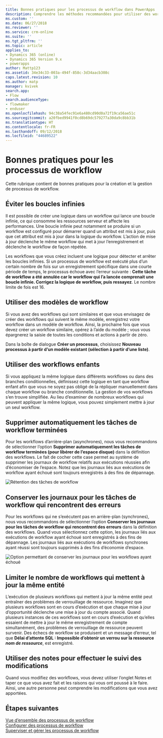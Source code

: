 ```yaml
---
title: Bonnes pratiques pour les processus de workflow dans PowerApps | MicrosoftDocs
description: Comprendre les méthodes recommandées pour utiliser des workflows
ms.custom: ''
ms.date: 06/27/2018
ms.reviewer: ''
ms.service: crm-online
ms.suite: ''
ms.tgt_pltfrm: ''
ms.topic: article
applies_to:
- Dynamics 365 (online)
- Dynamics 365 Version 9.x
- powerapps
author: Mattp123
ms.assetid: 34e34c33-003a-494f-858c-3d34aacb308c
caps.latest.revision: 10
ms.author: matp
manager: kvivek
search.app:
- Flow
search.audienceType:
- flowmaker
- enduser
ms.openlocfilehash: 94c38a54fec91e6a480cd90d0a72f19ca56ae51c
ms.sourcegitcommit: a20fbed9941f0cd8b69dc579277a30da9c8bb31b
ms.translationtype: HT
ms.contentlocale: fr-FR
ms.lasthandoff: 09/12/2018
ms.locfileid: "44689522"
---
```

# <a name="best-practices-for-workflow-processes"></a>Bonnes pratiques pour les processus de workflow

Cette rubrique contient de bonnes pratiques pour la création et la gestion de processus de workflow.  
  
<a name="BKMK_AvoidInfiniteLoops"></a>   
## <a name="avoid-infinite-loops"></a>Éviter les boucles infinies  
 Il est possible de créer une logique dans un workflow qui lance une boucle infinie, ce qui consomme les ressources serveur et affecte les performances. Une boucle infinie peut notamment se produire si un workflow est configuré pour démarrer quand un attribut est mis à jour, puis que cet attribut est mis à jour dans la logique du workflow. L’action de mise à jour déclenche le même workflow qui met à jour l’enregistrement et déclenche le workflow de façon répétée.  
  
 Les workflows que vous créez incluent une logique pour détecter et arrêter les boucles infinies. Si un processus de workflow est exécuté plus d’un certain nombre de fois sur un enregistrement spécifique dans une courte période de temps, le processus échoue avec l’erreur suivante : **Cette tâche de workflow a été annulée car le workflow qui l’a lancée comprenait une boucle infinie. Corrigez la logique de workflow, puis ressayez**. Le nombre limite de fois est 16.  
  
<a name="BKMK_UseWorkflowTemplates"></a>   
## <a name="use-workflow-templates"></a>Utiliser des modèles de workflow  
 Si vous avez des workflows qui sont similaires et que vous envisagez de créer des workflows qui suivent le même modèle, enregistrez votre workflow dans un modèle de workflow. Ainsi, la prochaine fois que vous devez créer un workflow similaire, opérez à l’aide du modèle ; vous vous épargnerez la saisie de toutes les conditions et actions à partir de zéro.  
  
 Dans la boîte de dialogue **Créer un processus**, choisissez **Nouveau processus à partir d’un modèle existant (sélection à partir d’une liste)**.  
  
<a name="BKMK_UseChildWorkflows"></a>   
## <a name="use-child-workflows"></a>Utiliser des workflows enfants  
 Si vous appliquez la même logique dans différents workflows ou dans des branches conditionnelles, définissez cette logique en tant que workflow enfant afin que vous ne soyez pas obligé de la répliquer manuellement dans chaque workflow ou branche conditionnelle. La gestion de vos workflows s’en trouve simplifiée. Au lieu d’examiner de nombreux workflows qui peuvent appliquer la même logique, vous pouvez simplement mettre à jour un seul workflow.  
  
## <a name="automatically-delete-completed-workflow-jobs"></a>Supprimer automatiquement les tâches de workflow terminées
Pour les workflows d’arrière-plan (asynchrones), nous vous recommandons de sélectionner l’option **Supprimer automatiquement les tâches de workflow terminées (pour libérer de l’espace disque)** dans la définition des workflows. Le fait de cocher cette case permet au système de supprimer les journaux de workflow relatifs aux exécutions réussies afin d’économiser de l’espace. Notez que les journaux liés aux exécutions de workflow ayant échoué sont toujours enregistrés à des fins de dépannage.  

![Rétention des tâches de workflow](media/workflow-job-retention.png)

<a name="BKMK_AutoDeleteCompletedWorkflowJobs"></a>   
## <a name="keep-logs-for-workflow-jobs-that-encountered-errors"></a>Conserver les journaux pour les tâches de workflow qui rencontrent des erreurs  
Pour les workflows qui ne s’exécutent pas en arrière-plan (synchrones), nous vous recommandons de sélectionner l’option **Conserver les journaux pour les tâches de workflow qui rencontrent des erreurs** dans la définition des workflows. Quand vous sélectionnez cette option, les journaux liés aux exécutions de workflow ayant échoué sont enregistrés à des fins de dépannage. Les journaux liés aux exécutions de workflows synchrones ayant réussi sont toujours supprimés à des fins d’économie d’espace.   

![Option permettant de conserver les journaux pour les workflows ayant échoué](media/keep-logs-for-workflows.png)

## <a name="limit-the-number-of-workflows-that-update-the-same-entity"></a>Limiter le nombre de workflows qui mettent à jour la même entité
L’exécution de plusieurs workflows qui mettent à jour la même entité peut entraîner des problèmes de verrouillage de ressource. Imaginez que plusieurs workflows sont en cours d’exécution et que chaque mise à jour d’opportunité déclenche une mise à jour du compte associé. Quand plusieurs instances de ces workflows sont en cours d’exécution et qu’elles essaient de mettre à jour le même enregistrement de compte simultanément, des problèmes de verrouillage de ressource peuvent survenir. Des échecs de workflow se produisent et un message d’erreur, tel que **Délai d’attente SQL : Impossible d’obtenir un verrou sur la ressource *nom de ressource***, est enregistré. 

  
<a name="BKMK_DocumentChangesUsingNotes"></a>   
## <a name="use-notes-to-keep-track-of-changes"></a>Utiliser des notes pour effectuer le suivi des modifications  
 Quand vous modifiez des workflows, vous devez utiliser l’onglet Notes et taper ce que vous avez fait et les raisons qui vous ont poussé à le faire. Ainsi, une autre personne peut comprendre les modifications que vous avez apportées.  
  
## <a name="next-steps"></a>Étapes suivantes  
 [Vue d’ensemble des processus de workflow](workflow-processes.md)   
 [Configurer des processus de workflow](configure-workflow-steps.md)   
 [Superviser et gérer les processus de workflow](monitor-manage-processes.md)
   
